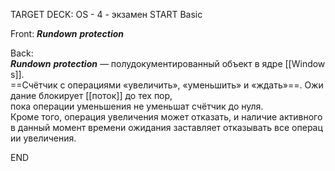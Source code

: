 TARGET DECK: OS - 4 - экзамен
START
Basic

Front: _**Rundown**_ _**protection**_

Back: _**Rundown**_ _**protection**_ — полудокументированный объект в ядре [[Windows]]. 
==Счётчик с операциями «увеличить», «уменьшить» и «ждать»==. Ожидание блокирует [[поток]] до тех пор, 
пока операции уменьшения не уменьшат счётчик до нуля. 
Кроме того, операция увеличения может отказать, и наличие активного в данный момент времени ожидания заставляет отказывать все операции увеличения.
<!--ID: 1663488760779-->
END 